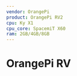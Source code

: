 ```yaml
---
vendor: OrangePi
product: OrangePi RV2
cpu: Ky X1
cpu_core: SpacemiT X60
ram: 2GB/4GB/8GB
---
```


# OrangePi RV
